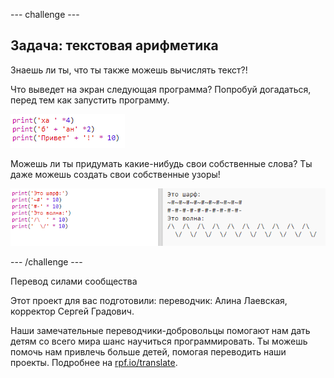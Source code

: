 --- challenge ---

## Задача: текстовая арифметика

Знаешь ли ты, что ты также можешь вычислять текст?!

Что выведет на экран следующая программа? Попробуй догадаться, перед тем как запустить программу.

![снимок экрана](images/me-text-calc.png)

Можешь ли ты придумать какие-нибудь свои собственные слова? Ты даже можешь создать свои собственные узоры!

![снимок экрана](images/me-patterns.png)

--- /challenge ---


Перевод силами сообщества

Этот проект для вас подготовили: переводчик: Алина Лаевская, корректор Сергей Градович.

Наши замечательные переводчики-добровольцы помогают нам дать детям со всего мира шанс научиться программировать. Ты можешь помочь нам привлечь больше детей, помогая переводить наши проекты. Подробнее на [rpf.io/translate](https://rpf.io/translate).